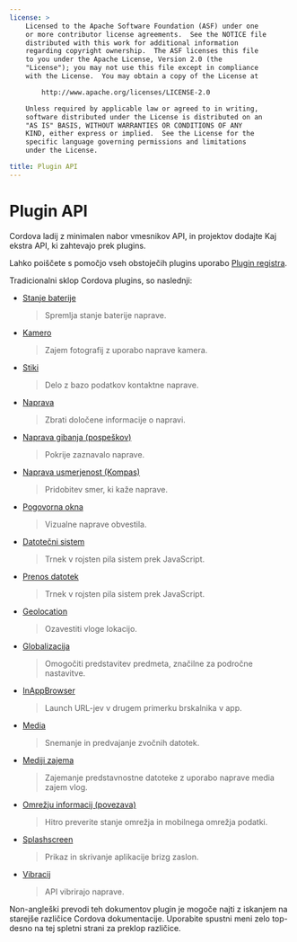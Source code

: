 ```yaml
---
license: >
    Licensed to the Apache Software Foundation (ASF) under one
    or more contributor license agreements.  See the NOTICE file
    distributed with this work for additional information
    regarding copyright ownership.  The ASF licenses this file
    to you under the Apache License, Version 2.0 (the
    "License"); you may not use this file except in compliance
    with the License.  You may obtain a copy of the License at

        http://www.apache.org/licenses/LICENSE-2.0

    Unless required by applicable law or agreed to in writing,
    software distributed under the License is distributed on an
    "AS IS" BASIS, WITHOUT WARRANTIES OR CONDITIONS OF ANY
    KIND, either express or implied.  See the License for the
    specific language governing permissions and limitations
    under the License.

title: Plugin API
---
```


# Plugin API

Cordova ladij z minimalen nabor vmesnikov API, in projektov dodajte Kaj ekstra API, ki zahtevajo prek plugins.

Lahko poiščete s pomočjo vseh obstoječih plugins uporabo [Plugin registra][1].

 [1]: http://plugins.cordova.io/

Tradicionalni sklop Cordova plugins, so naslednji:

*   [Stanje baterije][2]
    
    > Spremlja stanje baterije naprave.

*   [Kamero][3]
    
    > Zajem fotografij z uporabo naprave kamera.

*   [Stiki][4]
    
    > Delo z bazo podatkov kontaktne naprave.

*   [Naprava][5]
    
    > Zbrati določene informacije o napravi.

*   [Naprava gibanja (pospeškov)][6]
    
    > Pokrije zaznavalo naprave.

*   [Naprava usmerjenost (Kompas)][7]
    
    > Pridobitev smer, ki kaže naprave.

*   [Pogovorna okna][8]
    
    > Vizualne naprave obvestila.

*   [Datotečni sistem][9]
    
    > Trnek v rojsten pila sistem prek JavaScript.

*   [Prenos datotek][10]
    
    > Trnek v rojsten pila sistem prek JavaScript.

*   [Geolocation][11]
    
    > Ozavestiti vloge lokacijo.

*   [Globalizacija][12]
    
    > Omogočiti predstavitev predmeta, značilne za področne nastavitve.

*   [InAppBrowser][13]
    
    > Launch URL-jev v drugem primerku brskalnika v app.

*   [Media][14]
    
    > Snemanje in predvajanje zvočnih datotek.

*   [Mediji zajema][15]
    
    > Zajemanje predstavnostne datoteke z uporabo naprave media zajem vlog.

*   [Omrežju informacij (povezava)][16]
    
    > Hitro preverite stanje omrežja in mobilnega omrežja podatki.

*   [Splashscreen][17]
    
    > Prikaz in skrivanje aplikacije brizg zaslon.

*   [Vibracij][18]
    
    > API vibrirajo naprave.

 [2]: https://github.com/apache/cordova-plugin-battery-status/blob/master/doc/index.md
 [3]: https://github.com/apache/cordova-plugin-camera/blob/master/doc/index.md
 [4]: https://github.com/apache/cordova-plugin-contacts/blob/master/doc/index.md
 [5]: https://github.com/apache/cordova-plugin-device/blob/master/doc/index.md
 [6]: https://github.com/apache/cordova-plugin-device-motion/blob/master/doc/index.md
 [7]: https://github.com/apache/cordova-plugin-device-orientation/blob/master/doc/index.md
 [8]: https://github.com/apache/cordova-plugin-dialogs/blob/master/doc/index.md
 [9]: https://github.com/apache/cordova-plugin-file/blob/master/doc/index.md
 [10]: https://github.com/apache/cordova-plugin-file-transfer/blob/master/doc/index.md
 [11]: https://github.com/apache/cordova-plugin-geolocation/blob/master/doc/index.md
 [12]: https://github.com/apache/cordova-plugin-globalization/blob/master/doc/index.md
 [13]: https://github.com/apache/cordova-plugin-inappbrowser/blob/master/doc/index.md
 [14]: https://github.com/apache/cordova-plugin-media/blob/master/doc/index.md
 [15]: https://github.com/apache/cordova-plugin-media-capture/blob/master/doc/index.md
 [16]: https://github.com/apache/cordova-plugin-network-information/blob/master/doc/index.md
 [17]: https://github.com/apache/cordova-plugin-splashscreen/blob/master/doc/index.md
 [18]: https://github.com/apache/cordova-plugin-vibration/blob/master/doc/index.md

Non-angleški prevodi teh dokumentov plugin je mogoče najti z iskanjem na starejše različice Cordova dokumentacije. Uporabite spustni meni zelo top-desno na tej spletni strani za preklop različice.
